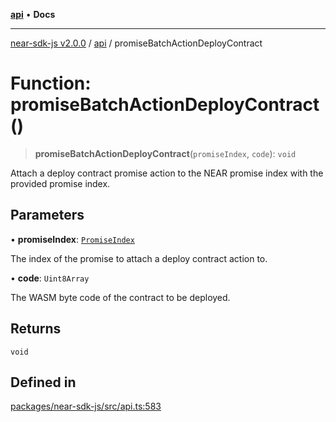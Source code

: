 [**api**](../README.md) • **Docs**

***

[near-sdk-js v2.0.0](../../packages.md) / [api](../README.md) / promiseBatchActionDeployContract

# Function: promiseBatchActionDeployContract()

> **promiseBatchActionDeployContract**(`promiseIndex`, `code`): `void`

Attach a deploy contract promise action to the NEAR promise index with the provided promise index.

## Parameters

• **promiseIndex**: [`PromiseIndex`](../../utils/type-aliases/PromiseIndex.md)

The index of the promise to attach a deploy contract action to.

• **code**: `Uint8Array`

The WASM byte code of the contract to be deployed.

## Returns

`void`

## Defined in

[packages/near-sdk-js/src/api.ts:583](https://github.com/dim-daskalov/near-sdk-js/blob/55110428626c8c36ebf4dd321736ce1171846720/packages/near-sdk-js/src/api.ts#L583)
